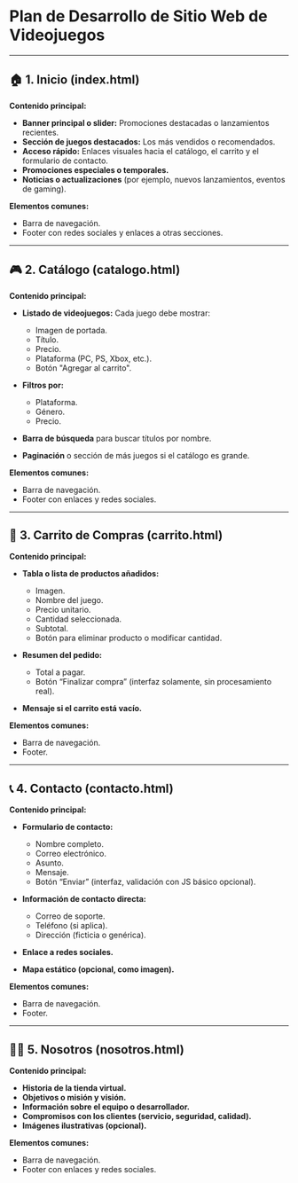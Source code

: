 # Plan de Desarrollo de Sitio Web de Videojuegos

---

## 🏠 **1. Inicio (index.html)**

**Contenido principal:**

* **Banner principal o slider:** Promociones destacadas o lanzamientos recientes.
* **Sección de juegos destacados:** Los más vendidos o recomendados.
* **Acceso rápido:** Enlaces visuales hacia el catálogo, el carrito y el formulario de contacto.
* **Promociones especiales o temporales.**
* **Noticias o actualizaciones** (por ejemplo, nuevos lanzamientos, eventos de gaming).

**Elementos comunes:**

* Barra de navegación.
* Footer con redes sociales y enlaces a otras secciones.

---

## 🎮 **2. Catálogo (catalogo.html)**

**Contenido principal:**

* **Listado de videojuegos:** Cada juego debe mostrar:

  * Imagen de portada.
  * Título.
  * Precio.
  * Plataforma (PC, PS, Xbox, etc.).
  * Botón "Agregar al carrito".
* **Filtros por:**

  * Plataforma.
  * Género.
  * Precio.
* **Barra de búsqueda** para buscar títulos por nombre.
* **Paginación** o sección de más juegos si el catálogo es grande.

**Elementos comunes:**

* Barra de navegación.
* Footer con enlaces y redes sociales.

---

## 🛒 **3. Carrito de Compras (carrito.html)**

**Contenido principal:**

* **Tabla o lista de productos añadidos:**

  * Imagen.
  * Nombre del juego.
  * Precio unitario.
  * Cantidad seleccionada.
  * Subtotal.
  * Botón para eliminar producto o modificar cantidad.
* **Resumen del pedido:**

  * Total a pagar.
  * Botón “Finalizar compra” (interfaz solamente, sin procesamiento real).
* **Mensaje si el carrito está vacío.**

**Elementos comunes:**

* Barra de navegación.
* Footer.

---

## 📞 **4. Contacto (contacto.html)**

**Contenido principal:**

* **Formulario de contacto:**

  * Nombre completo.
  * Correo electrónico.
  * Asunto.
  * Mensaje.
  * Botón “Enviar” (interfaz, validación con JS básico opcional).
* **Información de contacto directa:**

  * Correo de soporte.
  * Teléfono (si aplica).
  * Dirección (ficticia o genérica).
* **Enlace a redes sociales.**
* **Mapa estático (opcional, como imagen).**

**Elementos comunes:**

* Barra de navegación.
* Footer.

---

## 🧑‍💻 **5. Nosotros (nosotros.html)**

**Contenido principal:**

* **Historia de la tienda virtual.**
* **Objetivos o misión y visión.**
* **Información sobre el equipo o desarrollador.**
* **Compromisos con los clientes (servicio, seguridad, calidad).**
* **Imágenes ilustrativas (opcional).**

**Elementos comunes:**

* Barra de navegación.
* Footer con enlaces y redes sociales.

